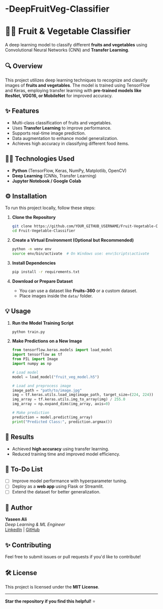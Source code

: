 # -DeepFruitVeg-Classifier

# 🍏🍅 Fruit & Vegetable Classifier

A deep learning model to classify different **fruits and vegetables** using Convolutional Neural Networks (CNN) and **Transfer Learning**.

## 🔍 Overview
This project utilizes deep learning techniques to recognize and classify images of **fruits and vegetables**. The model is trained using TensorFlow and Keras, employing transfer learning with **pre-trained models like ResNet, VGG16, or MobileNet** for improved accuracy.

## ✨ Features
- Multi-class classification of fruits and vegetables.
- Uses **Transfer Learning** to improve performance.
- Supports real-time image prediction.
- Data augmentation to enhance model generalization.
- Achieves high accuracy in classifying different food items.

## 👨‍💻 Technologies Used
- **Python** (TensorFlow, Keras, NumPy, Matplotlib, OpenCV)
- **Deep Learning** (CNNs, Transfer Learning)
- **Jupyter Notebook / Google Colab**

## ⚙️ Installation
To run this project locally, follow these steps:

1. **Clone the Repository**
   ```bash
   git clone https://github.com/YOUR_GITHUB_USERNAME/Fruit-Vegetable-Classifier.git
   cd Fruit-Vegetable-Classifier
   ```

2. **Create a Virtual Environment (Optional but Recommended)**
   ```bash
   python -m venv env
   source env/bin/activate  # On Windows use: env\Scripts\activate
   ```

3. **Install Dependencies**
   ```bash
   pip install -r requirements.txt
   ```

4. **Download or Prepare Dataset**
   - You can use a dataset like **Fruits-360** or a custom dataset.
   - Place images inside the `data/` folder.

## 💡 Usage
1. **Run the Model Training Script**
   ```bash
   python train.py
   ```
2. **Make Predictions on a New Image**
   ```python
   from tensorflow.keras.models import load_model
   import tensorflow as tf
   from PIL import Image
   import numpy as np

   # Load model
   model = load_model("fruit_veg_model.h5")

   # Load and preprocess image
   image_path = "path/to/image.jpg"
   img = tf.keras.utils.load_img(image_path, target_size=(224, 224))
   img_array = tf.keras.utils.img_to_array(img) / 255.0
   img_array = np.expand_dims(img_array, axis=0)

   # Make prediction
   prediction = model.predict(img_array)
   print("Predicted Class:", prediction.argmax())
   ```

## 🔎 Results
- Achieved **high accuracy** using transfer learning.
- Reduced training time and improved model efficiency.

## 📝 To-Do List
- [ ] Improve model performance with hyperparameter tuning.
- [ ] Deploy as a **web app** using Flask or Streamlit.
- [ ] Extend the dataset for better generalization.

## 👤 Author
**Yaseen Ali**  
*Deep Learning & ML Engineer*  
[LinkedIn](https://www.linkedin.com/in/YOUR_PROFILE) | [GitHub](https://github.com/YOUR_GITHUB_USERNAME)

## ✨ Contributing
Feel free to submit issues or pull requests if you'd like to contribute!

## 🛠️ License
This project is licensed under the **MIT License**.

---
**Star the repository if you find this helpful!** ⭐
